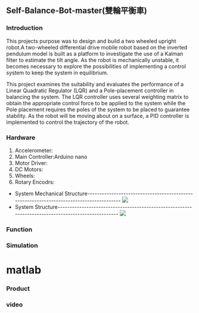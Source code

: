 ## Self-Balance-Bot-master(雙輪平衡車)
  
### Introduction
This projects purpose was to design and build a two wheeled upright robot.A two-wheeled
differential drive mobile robot based on the inverted pendulum model is built as a platform
to investigate the use of a Kalman filter to estimate the tilt angle. As the robot is
mechanically unstable, it becomes necessary to explore the possibilities of
implementing a control system to keep the system in equilibrium.

  This project examines the suitability and evaluates the performance of a Linear Quadratic
Regulator (LQR) and a Pole-placement controller in balancing the system. The LQR controller
uses several weighting matrix to obtain the appropriate control force to be applied to the
system while the Pole placement requires the poles of the system to be placed to guarantee
stability. As the robot will be moving about on a surface, a PID controller is implemented to
control the trajectory of the robot.
### Hardware

1. Accelerometer: 
2. Main Controller:Arduino nano
3. Motor Driver:
4. DC Motors: 
5. Wheels:
6. Rotary Encodrs: 

* System Mechanical Structure----------------------------------------------------------------------------------------
![](https://i.imgur.com/g31t4Qn.jpg)
* System Structure---------------------------------------------------------------------------------------------------
![](https://i.imgur.com/oQ0a6CK.png)

### Function
### Simulation
# matlab
### Product
### video  
